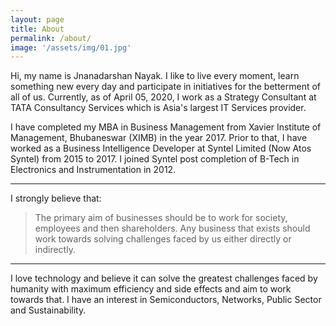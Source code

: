 ```yaml
---
layout: page
title: About
permalink: /about/
image: '/assets/img/01.jpg'
---
```

Hi, my name is Jnanadarshan Nayak. I like to live every moment, learn something new every day and participate in initiatives for the betterment of all of us. Currently, as of April 05, 2020, I work as a Strategy Consultant at TATA Consultancy Services which is Asia's largest IT Services provider.


I have completed my MBA in Business Management from Xavier Institute of Management, Bhubaneswar (XIMB) in the year 2017. Prior to that, I have worked as a Business Intelligence Developer at Syntel Limited (Now Atos Syntel) from 2015 to 2017. I joined Syntel post completion of B-Tech in Electronics and Instrumentation in 2012.

***

I strongly believe that:

> The primary aim of businesses should be to work for society, employees and then shareholders. Any business that exists should work towards solving challenges faced by us either directly or indirectly.

***

I love technology and believe it can solve the greatest challenges faced by humanity with maximum efficiency and side effects and aim to work towards that. I have an interest in Semiconductors, Networks, Public Sector and Sustainability.
